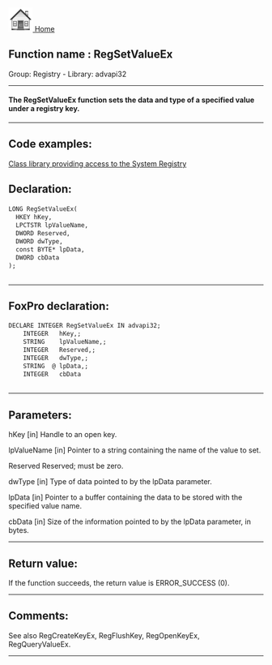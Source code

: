 [<img src="../../images/home.png"> Home ](https://github.com/VFPX/Win32API)  

## Function name : RegSetValueEx
Group: Registry - Library: advapi32    
***  


#### The RegSetValueEx function sets the data and type of a specified value under a registry key.
***  


## Code examples:
[Class library providing access to the System Registry](../../samples/sample_472.md)  

## Declaration:
```foxpro  
LONG RegSetValueEx(
  HKEY hKey,
  LPCTSTR lpValueName,
  DWORD Reserved,
  DWORD dwType,
  const BYTE* lpData,
  DWORD cbData
);
  
```  
***  


## FoxPro declaration:
```foxpro  
DECLARE INTEGER RegSetValueEx IN advapi32;
	INTEGER   hKey,;
	STRING    lpValueName,;
	INTEGER   Reserved,;
	INTEGER   dwType,;
	STRING  @ lpData,;
	INTEGER   cbData
  
```  
***  


## Parameters:
hKey 
[in] Handle to an open key.

lpValueName 
[in] Pointer to a string containing the name of the value to set. 

Reserved 
Reserved; must be zero. 

dwType 
[in] Type of data pointed to by the lpData parameter.

lpData 
[in] Pointer to a buffer containing the data to be stored with the specified value name.

cbData 
[in] Size of the information pointed to by the lpData parameter, in bytes.  
***  


## Return value:
If the function succeeds, the return value is ERROR_SUCCESS (0).  
***  


## Comments:
See also RegCreateKeyEx, RegFlushKey, RegOpenKeyEx, RegQueryValueEx.  
  
***  

